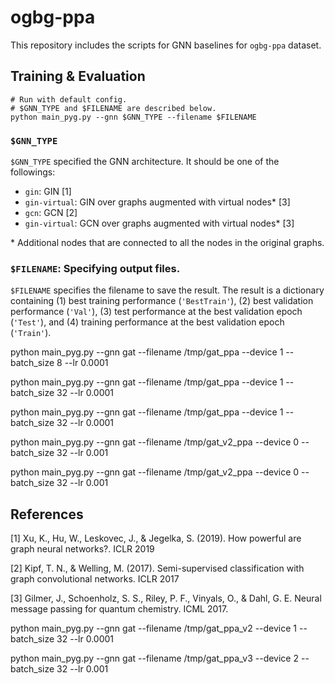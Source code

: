 # ogbg-ppa

This repository includes the scripts for GNN baselines for `ogbg-ppa` dataset.

## Training & Evaluation

```
# Run with default config.
# $GNN_TYPE and $FILENAME are described below.
python main_pyg.py --gnn $GNN_TYPE --filename $FILENAME
```

### `$GNN_TYPE`
`$GNN_TYPE` specified the GNN architecture. It should be one of the followings:
- `gin`: GIN [1]
- `gin-virtual`: GIN over graphs augmented with virtual nodes\* [3]
- `gcn`: GCN [2]
- `gin-virtual`: GCN over graphs augmented with virtual nodes\* [3]

\* Additional nodes that are connected to all the nodes in the original graphs.

### `$FILENAME`: Specifying output files. 
`$FILENAME` specifies the filename to save the result. The result is a dictionary containing (1) best training performance (`'BestTrain'`), (2) best validation performance (`'Val'`), (3) test performance at the best validation epoch (`'Test'`), and (4) training performance at the best validation epoch (`'Train'`).

python main_pyg.py --gnn gat --filename /tmp/gat_ppa --device 1 --batch_size 8 --lr 0.0001

python main_pyg.py --gnn gat --filename /tmp/gat_ppa --device 1 --batch_size 32 --lr 0.0001

python main_pyg.py --gnn gat --filename /tmp/gat_ppa --device 1 --batch_size 32 --lr 0.0001


python main_pyg.py --gnn gat --filename /tmp/gat_v2_ppa --device 0 --batch_size 32 --lr 0.001

python main_pyg.py --gnn gat --filename /tmp/gat_v2_ppa --device 0 --batch_size 32 --lr 0.001

## References
[1] Xu, K., Hu, W., Leskovec, J., & Jegelka, S. (2019). How powerful are graph neural networks?. ICLR 2019

[2] Kipf, T. N., & Welling, M. (2017). Semi-supervised classification with graph convolutional networks. ICLR 2017

[3] Gilmer, J., Schoenholz, S. S., Riley, P. F., Vinyals, O., & Dahl, G. E. Neural message passing for quantum chemistry. ICML 2017.



python main_pyg.py --gnn gat --filename /tmp/gat_ppa_v2 --device 1 --batch_size 32 --lr 0.0001

python main_pyg.py --gnn gat --filename /tmp/gat_ppa_v3 --device 2 --batch_size 32 --lr 0.001

